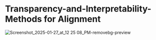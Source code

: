 # Transparency-and-Interpretability-Methods for Alignment

![Screenshot_2025-01-27_at_12 25 08_PM-removebg-preview](https://github.com/user-attachments/assets/2fe4bdc5-37a7-4206-bc91-d4c0d0034814)

